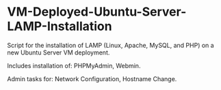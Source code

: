 # VM-Deployed-Ubuntu-Server-LAMP-Installation
Script for the installation of LAMP (Linux, Apache, MySQL, and PHP) on a new Ubuntu Server VM deployment. 

Includes installation of:
PHPMyAdmin, Webmin.

Admin tasks for:
Network Configuration, Hostname Change.
